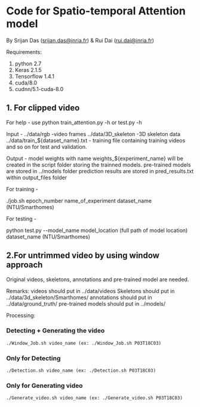 # Code for Spatio-temporal Attention model
By Srijan Das (srijan.das@inria.fr) & Rui Dai (rui.dai@inria.fr)

Requirements:
1. python 2.7
2. Keras 2.1.5
3. Tensorflow 1.4.1
4. cuda/8.0
5. cudnn/5.1-cuda-8.0

## 1. For clipped video

For help - use python train_attention.py -h or test.py -h

Input - ../data/rgb -video frames
        ../data/3D_skeleton  -3D skeleton data
        ../data/train_${dataset_name}.txt - training file containing training videos and so on for test and validation.

Output - model weights with name weights_${experiment_name} will be created in the script folder storing the trainned models.
         pre-trained models are stored in ../models folder
         prediction results are stored in pred_results.txt within output_files folder 

For training - 

./job.sh epoch_number name_of_experiment dataset_name (NTU/Smarthomes)

For testing - 

python test.py --model_name model_location (full path of model location) dataset_name (NTU/Smarthomes)



## 2.For untrimmed video by using window approach

Original videos, skeletons, annotations and pre-trained model are needed. 

Remarks:
videos should put in ../data/videos
Skeletons should put in ../data/3d_skeleton/Smarthomes/
annotations should put in ../data/ground_truth/
pre-trained models should put in ../models/

Processing:

### Detecting + Generating the video 
```
./Window_Job.sh video_name (ex: ./Window_Job.sh P03T18C03)

```
### Only for Detecting 
```
./Detection.sh video_name (ex: ./Detection.sh P03T18C03)

```

### Only for Generating video 
```
./Generate_video.sh video_name (ex: ./Generate_video.sh P03T18C03)
```